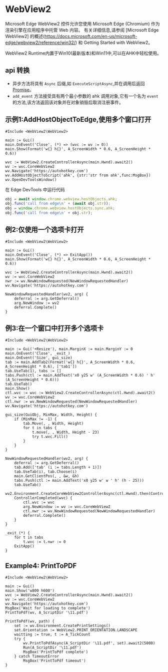 # WebView2

Microsoft Edge WebView2 控件允许您使用 Microsoft Edge (Chromium) 作为渲染引擎在应用程序中托管 Web 内容。 有关详细信息,请参阅 [Microsoft Edge WebView2] 的概述(https://docs.microsoft.com/en-us/microsoft-edge/webview2/reference/win32/) 和 Getting Started with WebView2。

WebView2 Runtime内置于Win10(最新版本)和Win11中,可以在AHK中轻松使用。

## api 转换
- 异步方法将具有 `Async` 后缀,如 `ExecuteScriptAsync`,并在调用后返回 [Promise](https://github.com/thqby/ahk2_lib/blob/master/Promise.ahk)。
- `add_event` 方法接受具有两个最小参数的 ahk 调用对象,它有一个名为 `event` 的方法,该方法返回该对象并在对象销毁后取消注册事件。

## 示例1:AddHostObjectToEdge,使用多个窗口打开
```autohotkey
#Include <WebView2\WebView2>

main := Gui()
main.OnEvent('Close', (*) => (wvc := wv := 0))
main.Show(Format('w{} h{}', A_ScreenWidth * 0.6, A_ScreenHeight * 0.6))

wvc := WebView2.CreateControllerAsync(main.Hwnd).await2()
wv := wvc.CoreWebView2
wv.Navigate('https://autohotkey.com')
wv.AddHostObjectToScript('ahk', {str:'str from ahk',func:MsgBox})
wv.OpenDevToolsWindow()
```

在 Edge DevTools 中运行代码
```javascript
obj = await window.chrome.webview.hostObjects.ahk;
obj.func('call from edge\n' + (await obj.str));
obj = window.chrome.webview.hostObjects.sync.ahk;
obj.func('call from edge\n' + obj.str);
```

## 例2:仅使用一个选项卡打开
```autohotkey
#Include <WebView2\WebView2>

main := Gui()
main.OnEvent('Close', (*) => ExitApp())
main.Show(Format('w{} h{}', A_ScreenWidth * 0.6, A_ScreenHeight * 0.6))

wvc := WebView2.CreateControllerAsync(main.Hwnd).await2()
wv := wvc.CoreWebView2
nwr := wv.NewWindowRequested(NewWindowRequestedHandler)
wv.Navigate('https://autohotkey.com')

NewWindowRequestedHandler(wv2, arg) {
	deferral := arg.GetDeferral()
	arg.NewWindow := wv2
	deferral.Complete()
}
```

## 例3:在一个窗口中打开多个选项卡
```autohotkey
#Include <WebView2\WebView2>

main := Gui('+Resize'), main.MarginX := main.MarginY := 0
main.OnEvent('Close', _exit_)
main.OnEvent('Size', gui_size)
tab := main.AddTab2(Format('w{} h{}', A_ScreenWidth * 0.6, A_ScreenHeight * 0.6), ['tab1'])
tab.UseTab(1), tabs := []
tabs.Push(ctl := main.AddText('x0 y25 w' (A_ScreenWidth * 0.6) ' h' (A_ScreenHeight * 0.6)))
tab.UseTab()
main.Show()
ctl.wvc := wvc := WebView2.CreateControllerAsync(ctl.Hwnd).await2()
wv := wvc.CoreWebView2
ctl.nwr := wv.NewWindowRequested(NewWindowRequestedHandler)
wv.Navigate('https://autohotkey.com')

gui_size(GuiObj, MinMax, Width, Height) {
	if (MinMax != -1) {
		tab.Move(, , Width, Height)
		for t in tabs {
			t.move(, , Width, Height - 23)
			try t.wvc.Fill()
		}
	}
}

NewWindowRequestedHandler(wv2, arg) {
	deferral := arg.GetDeferral()
	tab.Add(['tab' (i := tabs.Length + 1)])
	tab.UseTab(i), tab.Choose(i)
	main.GetClientPos(, , &w, &h)
	tabs.Push(ctl := main.AddText('x0 y25 w' w ' h' (h - 25)))
	tab.UseTab()
	wv2.Environment.CreateCoreWebView2ControllerAsync(ctl.Hwnd).then(ControllerCompleted)
	ControllerCompleted(wvc) {
		ctl.wvc := wvc
		arg.NewWindow := wv := wvc.CoreWebView2
		ctl.nwr := wv.NewWindowRequested(NewWindowRequestedHandler)
		deferral.Complete()
	}
}

_exit_(*) {
	for t in tabs
		t.wvc := t.nwr := 0
	ExitApp()
}
```

## Example4: PrintToPDF
```
#Include <WebView2\WebView2>

main := Gui()
main.Show('w800 h600')
wvc := WebView2.CreateControllerAsync(main.Hwnd).await2()
wv := wvc.CoreWebView2
wv.Navigate('https://autohotkey.com')
MsgBox('Wait for loading to complete')
PrintToPdf(wv, A_ScriptDir '\11.pdf')

PrintToPdf(wv, path) {
	set := wv.Environment.CreatePrintSettings()
	set.Orientation := WebView2.PRINT_ORIENTATION.LANDSCAPE
	waitting := true, t := A_TickCount
	try {
		wv.PrintToPdfAsync(A_ScriptDir '\11.pdf', set).await2(5000)
		Run(A_ScriptDir '\11.pdf')
		MsgBox('PrintToPdf complete')
	} catch TimeoutError
		MsgBox('PrintToPdf timeout')
}
```